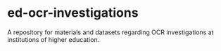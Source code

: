 # ed-ocr-investigations
A repository for materials and datasets regarding OCR investigations at institutions of higher education. 
